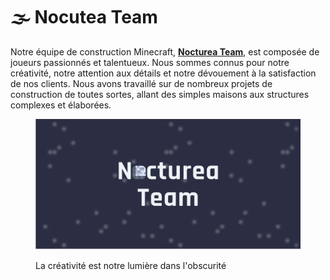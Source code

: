 # 🌫 Nocutea Team

Notre équipe de construction Minecraft, [**Nocturea Team**](https://discord.gg/G8nQ7neM4q), est composée de joueurs passionnés et talentueux. Nous sommes connus pour notre créativité, notre attention aux détails et notre dévouement à la satisfaction de nos clients. Nous avons travaillé sur de nombreux projets de construction de toutes sortes, allant des simples maisons aux structures complexes et élaborées.

<figure><img src=".gitbook/assets/nocturea-team-background.png" alt=""><figcaption><p>La créativité est notre lumière dans l'obscurité</p></figcaption></figure>
